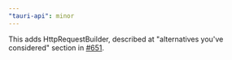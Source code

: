 ```yaml
---
"tauri-api": minor
---
```


This adds HttpRequestBuilder, described at "alternatives you've considered" section in [#651](https://github.com/tauri-apps/tauri/issues/651).
